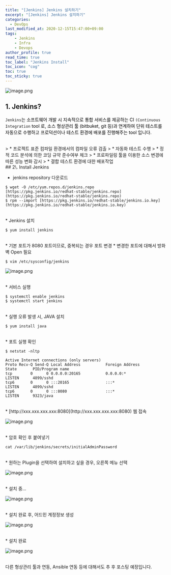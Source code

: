 ```yaml
---
title: "[Jenkins] Jenkins 설치하기"
excerpt: "[Jenkins] Jenkins 설치하기"
categories: 
  - DevOps
last_modified_at: 2020-12-15T15:47:00+09:00
tags: 
    - Jenkins
    - Infra
    - Devops
author_profile: true
read_time: true
toc_label: "Jenkins Install" 
toc_icon: "cog" 
toc: true
toc_sticky: true
---
```


![image.png](https://github.com/youngfromseoul/youngfromseoul.github.io/assets/images/jenkins1.png?raw=true)

## 1\. Jenkins?

`Jenkins`<span style="color:#000000">는 소프트웨어 개발 시 지속적으로 통합 서비스를 제공하는 CI </span>`(Continuous Integration`<span style="color:#000000"> tool 로,</span><span style="color:#000000"></span>
<span style="color:#000000">소스 형상관리 툴 (bitbuket, git 등)과 연계하여 단위 테스트를 자동으로 수행하고 프로덕션이나 테스트 환경에 배포를 진행해주는 tool 입니다.</span>

<br>
> * 프로젝트 표준 컴파일 환경에서의 컴파일 오류 검출
> * 자동화 테스트 수행
> * 정적 코드 분석에 의한 코딩 규약 준수여부 체크
> * 프로파일링 툴을 이용한 소스 변경에 따른 성능 변화 감시
> * 결합 테스트 환경에 대한 배포작업

<br>
## 2\. Install Jenkins

* jenkins repository 다운로드

```
$ wget -O /etc/yum.repos.d/jenkins.repo [https://pkg.jenkins.io/redhat-stable/jenkins.repo](https://pkg.jenkins.io/redhat-stable/jenkins.repo)
$ rpm --import [https://pkg.jenkins.io/redhat-stable/jenkins.io.key](https://pkg.jenkins.io/redhat-stable/jenkins.io.key)
```
<br>
* Jenkins 설치

```
$ yum install jenkins
```
<br>
* 기본 포트가 8080 포트이므로, 중복되는 경우 포트 변경
* 변경한 포트에 대해서 방화벽 Open 필요

```
$ vim /etc/sysconfig/jenkins
```

![image.png](https://github.com/youngfromseoul/youngfromseoul.github.io/assets/images/jenkins2.png?raw=true)

<br>
* 서비스 실행

```
$ systemctl enable jenkins 
$ systemctl start jenkins
```
<br>
* 실행 오류 발생 시, JAVA 설치

```
$ yum install java
```
<br>
* 포트 실행 확인

```
$ netstat -nltp

Active Internet connections (only servers)
Proto Recv-Q Send-Q Local Address           Foreign Address         State       PID/Program name
tcp        0      0 0.0.0.0:20165           0.0.0.0:*               LISTEN      4899/sshd
tcp6       0      0 :::20165                :::*                    LISTEN      4899/sshd
tcp6       0      0 :::8080                 :::*                    LISTEN      9323/java
```
<br>
* [http://xxx.xxx.xxx.xxx:8080](http://xxx.xxx.xxx.xxx:8080) 웹 접속

![image.png](https://github.com/youngfromseoul/youngfromseoul.github.io/assets/images/jenkins3.png?raw=true)

<br>
* 암호 확인 후 붙여넣기

```
cat /var/lib/jenkins/secrets/initialAdminPassword
```
<br>
* 원하는 Plugin을 선택하여 설치하고 싶을 경우, 오른쪽 메뉴 선택

![image.png](https://github.com/youngfromseoul/youngfromseoul.github.io/assets/images/jenkins4.png?raw=true)

<br>
* 설치 중...

![image.png](https://github.com/youngfromseoul/youngfromseoul.github.io/assets/images/jenkins5.png?raw=true)

<br>
* 설치 완료 후, 어드민 계정정보 생성

![image.png](https://github.com/youngfromseoul/youngfromseoul.github.io/assets/images/jenkins6.png?raw=true)

<br>
* 설치 완료

![image.png](https://github.com/youngfromseoul/youngfromseoul.github.io/assets/images/jenkins7.png?raw=true)

<br>
다른 형상관리 툴과 연동, Ansible 연동 등에 대해서도 추 후 포스팅 예정입니다.

